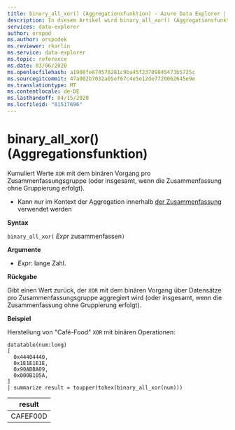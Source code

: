 ```yaml
---
title: binary_all_xor() (Aggregationsfunktion) - Azure Data Explorer | Microsoft Docs
description: In diesem Artikel wird binary_all_xor() (Aggregationsfunktion) in Azure Data Explorer beschrieben.
services: data-explorer
author: orspod
ms.author: orspodek
ms.reviewer: rkarlin
ms.service: data-explorer
ms.topic: reference
ms.date: 03/06/2020
ms.openlocfilehash: a1908fe874576281c9ba45f23709845473b5725c
ms.sourcegitcommit: 47a002b7032a05ef67c4e5e12de7720062645e9e
ms.translationtype: MT
ms.contentlocale: de-DE
ms.lasthandoff: 04/15/2020
ms.locfileid: "81517696"
---
```

# <a name="binary_all_xor-aggregation-function"></a>binary_all_xor() (Aggregationsfunktion)

Kumuliert Werte `XOR` mit dem binären Vorgang pro Zusammenfassungsgruppe (oder insgesamt, wenn die Zusammenfassung ohne Gruppierung erfolgt).

* Kann nur im Kontext der Aggregation innerhalb [der Zusammenfassung](summarizeoperator.md) verwendet werden

**Syntax**

`binary_all_xor(` *Expr* zusammenfassen`)`

**Argumente**

* *Expr*: lange Zahl.

**Rückgabe**

Gibt einen Wert zurück, der `XOR` mit dem binären Vorgang über Datensätze pro Zusammenfassungsgruppe aggregiert wird (oder insgesamt, wenn die Zusammenfassung ohne Gruppierung erfolgt).

**Beispiel**

Herstellung von "Café-Food" `XOR` mit binären Operationen:

```kusto
datatable(num:long)
[
  0x44404440,
  0x1E1E1E1E,
  0x90ABBA09,
  0x000B105A,
]
| summarize result = toupper(tohex(binary_all_xor(num)))
```

|result|
|---|
|CAFEF00D|